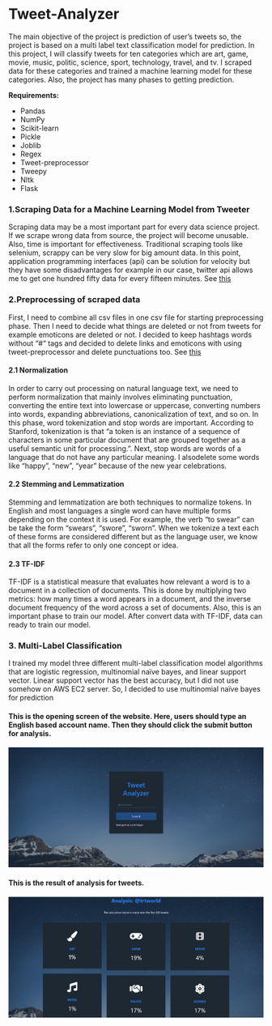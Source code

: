 # Tweet-Analyzer

The main objective of the project is prediction of user’s tweets so, the project is based on a multi label text classification model for prediction. In this project, I will classify tweets for ten categories which are art, game, movie, music, politic, science, sport, technology, travel, and tv. I scraped data for these categories and trained a machine learning model for these categories. Also, the project has many phases to getting prediction.   

**Requirements:**
-	Pandas
-	NumPy
-	Scikit-learn
-	Pickle
-	Joblib
-	Regex
-	Tweet-preprocessor
-	Tweepy
-	Nltk
-	Flask

### 1.Scraping Data for a Machine Learning Model from Tweeter

Scraping data may be a most important part for every data science project. If we scrape wrong data from source, the project will become unusable. Also, time is important for effectiveness. Traditional scraping tools like selenium, scrappy can be very slow for big amount data. In this point, application programming interfaces (api) can be solution for velocity but they have some disadvantages for example in our case, twitter api allows me to get one hundred fifty data for every fifteen minutes.
See [this](https://github.com/hasretdoguer/Tweet-Analyzer/tree/main/Scraping%20Tweets)

### 2.Preprocessing of scraped data
First, I need to combine all csv files in one csv file for starting preprocessing phase. Then I need to decide what things are deleted or not from tweets for example emoticons are deleted or not. I decided to keep hashtags words without “#“ tags and decided to delete links and emoticons with using tweet-preprocessor and delete punctuations too.
See [this](https://github.com/hasretdoguer/Tweet-Analyzer/tree/main/Preprocessing)

#### 2.1 Normalization
In order to carry out processing on natural language text, we need to perform normalization that mainly involves eliminating punctuation, converting the entire text into lowercase or uppercase, converting numbers into words, expanding abbreviations, canonicalization of text, and so on. In this phase, word tokenization and stop words are important. According to Stanford, tokenization is that “a token is an instance of a sequence of characters in some particular document that are grouped together as a useful semantic unit for processing.”. Next, stop words are words of a language that do not have any particular meaning. I alsodelete some words like “happy”, “new”, “year” because of the new year celebrations.

####   2.2 Stemming and Lemmatization
Stemming and lemmatization are both techniques to normalize tokens. In English and most languages a single word can have multiple forms depending on the context it is used. For example, the verb “to swear” can be take the form “swears”, “swore”, “sworn”. When we tokenize a text each of these forms are considered different but as the language user, we know that all the forms refer to only one concept or idea. 

####    2.3 TF-IDF
TF-IDF is a statistical measure that evaluates how relevant a word is to a document in a collection of documents. This is done by multiplying two metrics: how many times a word appears in a document, and the inverse document frequency of the word across a set of documents. Also, this is an important phase to train our model. After convert data with TF-IDF, data can ready to train our model.

### 3. Multi-Label Classification
I trained my model three different multi-label classification model algorithms that are logistic regression, multinomial naïve bayes, and linear support vector. Linear support vector has the best accuracy, but I did not use somehow on AWS EC2 server. So, I decided to use multinomial naïve bayes for prediction
 
#### This is the opening screen of the website. Here, users should type an English based account name. Then they should click the submit button for analysis.
![](https://github.com/hasretdoguer/Tweet-Analyzer/blob/main/Tweet%20Analyzer/templates/index.png)

#### This is the result of analysis for tweets. 
![](https://github.com/hasretdoguer/Tweet-Analyzer/blob/main/Tweet%20Analyzer/templates/result.png)
